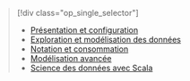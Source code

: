 > [!div class="op_single_selector"]
> * [Présentation et configuration](../articles/machine-learning/machine-learning-data-science-spark-overview.md)
> * [Exploration et modélisation des données](../articles/machine-learning/machine-learning-data-science-spark-data-exploration-modeling.md)
> * [Notation et consommation](../articles/machine-learning/machine-learning-data-science-spark-model-consumption.md)
> * [Modélisation avancée](../articles/machine-learning/machine-learning-data-science-spark-advanced-data-exploration-modeling.md)
> * [Science des données avec Scala](../articles/machine-learning/machine-learning-data-science-process-scala-walkthrough.md)
> 
> 

<!---HONumber=AcomDC_0803_2016-->